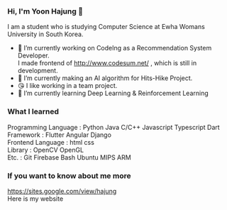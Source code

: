 ### Hi, I'm Yoon Hajung 👋
I am a student who is studying Computer Science at Ewha Womans University in South Korea.
- 🔭 I’m currently working on CodeIng as a Recommendation System Developer.  
I made frontend of http://www.codesum.net/ , which is still in development.  
- 🔭 I’m currently making an AI algorithm for Hits-Hike Project.  
- :kissing_heart: I like working in a team project.  
- 🌱 I’m currently learning Deep Learning & Reinforcement Learning  

### What I learned
Programming Language : Python Java C/C++ Javascript Typescript Dart  
Framework : Flutter Angular Django  
Frontend Language : html css  
Library : OpenCV OpenGL  
Etc. : Git Firebase Bash Ubuntu MIPS ARM  

### If you want to know about me more  
https://sites.google.com/view/hajung  
Here is my website  

